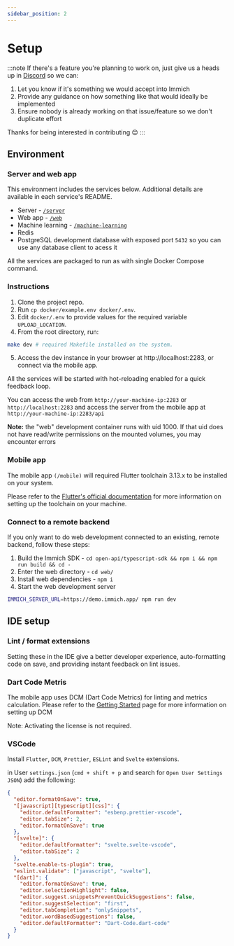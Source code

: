 ```yaml
---
sidebar_position: 2
---
```


# Setup

:::note
If there's a feature you're planning to work on, just give us a heads up in [Discord](https://discord.com/channels/979116623879368755/1071165397228855327) so we can:

1. Let you know if it's something we would accept into Immich
2. Provide any guidance on how something like that would ideally be implemented
3. Ensure nobody is already working on that issue/feature so we don't duplicate effort

Thanks for being interested in contributing 😊
:::

## Environment

### Server and web app

This environment includes the services below. Additional details are available in each service's README.

- Server - [`/server`](https://github.com/immich-app/immich/tree/main/server)
- Web app - [`/web`](https://github.com/immich-app/immich/tree/main/web)
- Machine learning - [`/machine-learning`](https://github.com/immich-app/immich/tree/main/machine-learning)
- Redis
- PostgreSQL development database with exposed port `5432` so you can use any database client to acess it

All the services are packaged to run as with single Docker Compose command.

### Instructions

1. Clone the project repo.
2. Run `cp docker/example.env docker/.env`.
3. Edit `docker/.env` to provide values for the required variable `UPLOAD_LOCATION`.
4. From the root directory, run:

```bash title="Start development server"
make dev # required Makefile installed on the system.
```

5. Access the dev instance in your browser at http://localhost:2283, or connect via the mobile app.

All the services will be started with hot-reloading enabled for a quick feedback loop.

You can access the web from `http://your-machine-ip:2283` or `http://localhost:2283` and access the server from the mobile app at `http://your-machine-ip:2283/api`

**Note:** the "web" development container runs with uid 1000. If that uid does not have read/write permissions on the mounted volumes, you may encounter errors

### Mobile app

The mobile app `(/mobile)` will required Flutter toolchain 3.13.x to be installed on your system.

Please refer to the [Flutter's official documentation](https://flutter.dev/docs/get-started/install) for more information on setting up the toolchain on your machine.

### Connect to a remote backend

If you only want to do web development connected to an existing, remote backend, follow these steps:

1. Build the Immich SDK - `cd open-api/typescript-sdk && npm i && npm run build && cd -`
2. Enter the web directory - `cd web/`
3. Install web dependencies - `npm i`
4. Start the web development server

```bash
IMMICH_SERVER_URL=https://demo.immich.app/ npm run dev
```

## IDE setup

### Lint / format extensions

Setting these in the IDE give a better developer experience, auto-formatting code on save, and providing instant feedback on lint issues.

### Dart Code Metris

The mobile app uses DCM (Dart Code Metrics) for linting and metrics calculation. Please refer to the [Getting Started](https://dcm.dev/docs/getting-started/#installation) page for more information on setting up DCM

Note: Activating the license is not required.

### VSCode

Install `Flutter`, `DCM`, `Prettier`, `ESLint` and `Svelte` extensions.

in User `settings.json` (`cmd + shift + p` and search for `Open User Settings JSON`) add the following:

```json title="settings.json"
{
  "editor.formatOnSave": true,
  "[javascript][typescript][css]": {
    "editor.defaultFormatter": "esbenp.prettier-vscode",
    "editor.tabSize": 2,
    "editor.formatOnSave": true
  },
  "[svelte]": {
    "editor.defaultFormatter": "svelte.svelte-vscode",
    "editor.tabSize": 2
  },
  "svelte.enable-ts-plugin": true,
  "eslint.validate": ["javascript", "svelte"],
  "[dart]": {
    "editor.formatOnSave": true,
    "editor.selectionHighlight": false,
    "editor.suggest.snippetsPreventQuickSuggestions": false,
    "editor.suggestSelection": "first",
    "editor.tabCompletion": "onlySnippets",
    "editor.wordBasedSuggestions": false,
    "editor.defaultFormatter": "Dart-Code.dart-code"
  }
}
```
